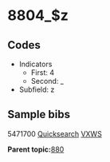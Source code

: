 # 8804\_$z

## Codes

-   Indicators
    -   First: 4
    -   Second: \_
-   Subfield: z

## Sample bibs

5471700 [Quicksearch](https://search.library.yale.edu/catalog/5471700) [VXWS](http://prodorbis.library.yale.edu:7014/vxws/GetHoldingsService?bibId=5471700)

**Parent topic:**[880](../../tags/880/880.md)

